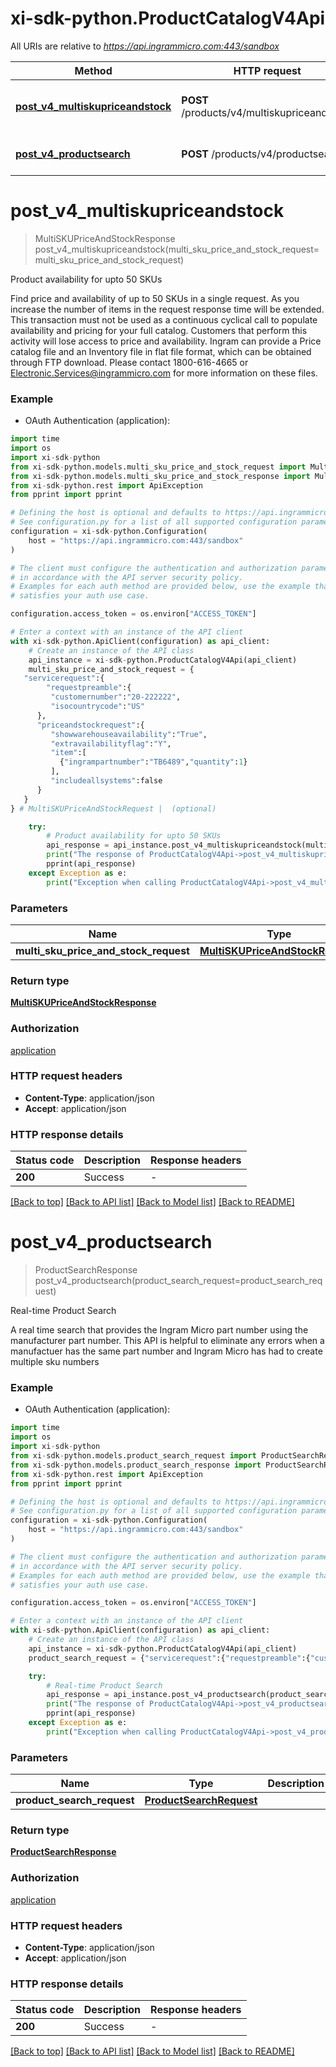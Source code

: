 # xi-sdk-python.ProductCatalogV4Api

All URIs are relative to *https://api.ingrammicro.com:443/sandbox*

Method | HTTP request | Description
------------- | ------------- | -------------
[**post_v4_multiskupriceandstock**](ProductCatalogV4Api.md#post_v4_multiskupriceandstock) | **POST** /products/v4/multiskupriceandstock | Product availability for upto 50 SKUs
[**post_v4_productsearch**](ProductCatalogV4Api.md#post_v4_productsearch) | **POST** /products/v4/productsearch | Real-time Product Search


# **post_v4_multiskupriceandstock**
> MultiSKUPriceAndStockResponse post_v4_multiskupriceandstock(multi_sku_price_and_stock_request=multi_sku_price_and_stock_request)

Product availability for upto 50 SKUs

Find price and availability of up to 50 SKUs in a single request. As you increase the number of items in the request response time will be extended. This transaction must not be used as a continuous cyclical call to populate availability and pricing for your full catalog. Customers that perform this activity will lose access to price and availability.  Ingram can provide a Price catalog file and an Inventory file in flat file format, which can be obtained through FTP download. Please contact 1800-616-4665 or Electronic.Services@ingrammicro.com for more information on these files.

### Example

* OAuth Authentication (application):

```python
import time
import os
import xi-sdk-python
from xi-sdk-python.models.multi_sku_price_and_stock_request import MultiSKUPriceAndStockRequest
from xi-sdk-python.models.multi_sku_price_and_stock_response import MultiSKUPriceAndStockResponse
from xi-sdk-python.rest import ApiException
from pprint import pprint

# Defining the host is optional and defaults to https://api.ingrammicro.com:443/sandbox
# See configuration.py for a list of all supported configuration parameters.
configuration = xi-sdk-python.Configuration(
    host = "https://api.ingrammicro.com:443/sandbox"
)

# The client must configure the authentication and authorization parameters
# in accordance with the API server security policy.
# Examples for each auth method are provided below, use the example that
# satisfies your auth use case.

configuration.access_token = os.environ["ACCESS_TOKEN"]

# Enter a context with an instance of the API client
with xi-sdk-python.ApiClient(configuration) as api_client:
    # Create an instance of the API class
    api_instance = xi-sdk-python.ProductCatalogV4Api(api_client)
    multi_sku_price_and_stock_request = {  
   "servicerequest":{
        "requestpreamble":{  
         "customernumber":"20-222222",
         "isocountrycode":"US"
      },
      "priceandstockrequest":{  
         "showwarehouseavailability":"True",
         "extravailabilityflag":"Y",
         "item":[  
           {"ingrampartnumber":"TB6489","quantity":1}
         ],
         "includeallsystems":false
      }
   }
} # MultiSKUPriceAndStockRequest |  (optional)

    try:
        # Product availability for upto 50 SKUs
        api_response = api_instance.post_v4_multiskupriceandstock(multi_sku_price_and_stock_request=multi_sku_price_and_stock_request)
        print("The response of ProductCatalogV4Api->post_v4_multiskupriceandstock:\n")
        pprint(api_response)
    except Exception as e:
        print("Exception when calling ProductCatalogV4Api->post_v4_multiskupriceandstock: %s\n" % e)
```



### Parameters


Name | Type | Description  | Notes
------------- | ------------- | ------------- | -------------
 **multi_sku_price_and_stock_request** | [**MultiSKUPriceAndStockRequest**](MultiSKUPriceAndStockRequest.md)|  | [optional] 

### Return type

[**MultiSKUPriceAndStockResponse**](MultiSKUPriceAndStockResponse.md)

### Authorization

[application](../README.md#application)

### HTTP request headers

 - **Content-Type**: application/json
 - **Accept**: application/json

### HTTP response details

| Status code | Description | Response headers |
|-------------|-------------|------------------|
**200** | Success |  -  |

[[Back to top]](#) [[Back to API list]](../README.md#documentation-for-api-endpoints) [[Back to Model list]](../README.md#documentation-for-models) [[Back to README]](../README.md)

# **post_v4_productsearch**
> ProductSearchResponse post_v4_productsearch(product_search_request=product_search_request)

Real-time Product Search

A real time search that provides the Ingram Micro part number using the manufacturer part number.  This API is helpful to eliminate any errors when a manufactuer has the same part number and Ingram Micro has had to create multiple sku numbers 

### Example

* OAuth Authentication (application):

```python
import time
import os
import xi-sdk-python
from xi-sdk-python.models.product_search_request import ProductSearchRequest
from xi-sdk-python.models.product_search_response import ProductSearchResponse
from xi-sdk-python.rest import ApiException
from pprint import pprint

# Defining the host is optional and defaults to https://api.ingrammicro.com:443/sandbox
# See configuration.py for a list of all supported configuration parameters.
configuration = xi-sdk-python.Configuration(
    host = "https://api.ingrammicro.com:443/sandbox"
)

# The client must configure the authentication and authorization parameters
# in accordance with the API server security policy.
# Examples for each auth method are provided below, use the example that
# satisfies your auth use case.

configuration.access_token = os.environ["ACCESS_TOKEN"]

# Enter a context with an instance of the API client
with xi-sdk-python.ApiClient(configuration) as api_client:
    # Create an instance of the API class
    api_instance = xi-sdk-python.ProductCatalogV4Api(api_client)
    product_search_request = {"servicerequest":{"requestpreamble":{"customernumber":"20-222222","isocountrycode":"US"},"productsearchrequest":{"searchcriteria":{"ingrampartnumber":"TSXML3"}}}} # ProductSearchRequest |  (optional)

    try:
        # Real-time Product Search
        api_response = api_instance.post_v4_productsearch(product_search_request=product_search_request)
        print("The response of ProductCatalogV4Api->post_v4_productsearch:\n")
        pprint(api_response)
    except Exception as e:
        print("Exception when calling ProductCatalogV4Api->post_v4_productsearch: %s\n" % e)
```



### Parameters


Name | Type | Description  | Notes
------------- | ------------- | ------------- | -------------
 **product_search_request** | [**ProductSearchRequest**](ProductSearchRequest.md)|  | [optional] 

### Return type

[**ProductSearchResponse**](ProductSearchResponse.md)

### Authorization

[application](../README.md#application)

### HTTP request headers

 - **Content-Type**: application/json
 - **Accept**: application/json

### HTTP response details

| Status code | Description | Response headers |
|-------------|-------------|------------------|
**200** | Success |  -  |

[[Back to top]](#) [[Back to API list]](../README.md#documentation-for-api-endpoints) [[Back to Model list]](../README.md#documentation-for-models) [[Back to README]](../README.md)

